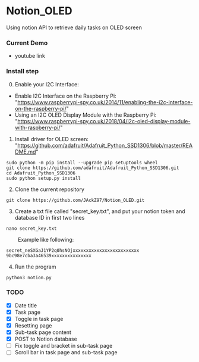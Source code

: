 # Notion_OLED
Using notion API to retrieve daily tasks on OLED screen

### Current Demo
- youtube link

### Install step
0. Enable your I2C Interface:
- Enable I2C Interface on the Raspberry Pi:  
"https://www.raspberrypi-spy.co.uk/2014/11/enabling-the-i2c-interface-on-the-raspberry-pi/"
- Using an I2C OLED Display Module with the Raspberry Pi:  
"https://www.raspberrypi-spy.co.uk/2018/04/i2c-oled-display-module-with-raspberry-pi/"
1. Install driver for OLED screen:  
"https://github.com/adafruit/Adafruit_Python_SSD1306/blob/master/README.md"
```
sudo python -m pip install --upgrade pip setuptools wheel
git clone https://github.com/adafruit/Adafruit_Python_SSD1306.git
cd Adafruit_Python_SSD1306
sudo python setup.py install
```
2. Clone the current repository
```
git clone https://github.com/JAckZ97/Notion_OLED.git
```
3. Create a txt file called "secret_key.txt", and put your notion token and database ID in first two lines
```
nano secret_key.txt
```
&nbsp;&nbsp;&nbsp;&nbsp;&nbsp;&nbsp;&nbsp;&nbsp;Example like following:
```
secret_neSXGaJ1YP2q0hsNOjxxxxxxxxxxxxxxxxxxxxxxxxx
9bc98e7cba3a46539xxxxxxxxxxxxxxx
```
4. Run the program
```
python3 notion.py
```

### TODO
- [x] Date title
- [x] Task page
- [x] Toggle in task page
- [x] Resetting page
- [x] Sub-task page content
- [x] POST to Notion database
- [ ] Fix toggle and bracket in sub-task page
- [ ] Scroll bar in task page and sub-task page
